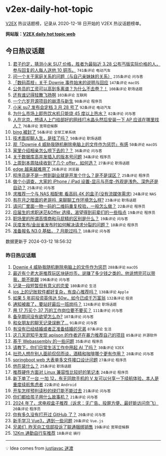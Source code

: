 # v2ex-daily-hot-topic

[V2EX](https://www.v2ex.com/) 热议话题榜，记录从 2020-12-18 日开始的 V2EX 热议话题榜单。

**网站版：[V2EX daily hot topic web](https://boojack.github.io/v2ex-daily-hot-topic-web/)**

## 今日热议话题

<!-- TODAY BEGIN -->

1. [君子约定，猜测小米 SU7 价格，胜者为最贴近 3.28 公布丐版实际价格的人，参与回复的人每人送他 10 铜币。](https://www.v2ex.com/t/1022863) `741条评论` `电动汽车`
1. [问一个关于家庭关系的问题（与自己亲妹妹的关系）](https://www.v2ex.com/t/1022861) `235条评论` `问与答`
1. [「数码荔枝」关于 Downie 事件始末的说明与回应](https://www.v2ex.com/t/1022882) `147条评论` `macOS`
1. [公务员的工资可以高到多离谱？为什么不去卷？！](https://www.v2ex.com/t/1022816) `108条评论` `职场话题`
1. [还有谁记得轻舞飞扬啊](https://www.v2ex.com/t/1022739) `103条评论` `互联网`
1. [一个六岁开源项目的崩溃与新生](https://www.v2ex.com/t/1022766) `98条评论` `程序员`
1. [小米 su7 发布会定档 3 月 28 号了](https://www.v2ex.com/t/1022756) `92条评论` `电动汽车`
1. [为什么市场上即热饮水机只能烧 45 度以上热水？](https://www.v2ex.com/t/1022731) `82条评论` `问与答`
1. [人在北京，想请人上门给部好的网线打水晶头然后安装一下 AP 应该在哪里找人？](https://www.v2ex.com/t/1022733) `76条评论` `宽带症候群`
1. [bing 被封了](https://www.v2ex.com/t/1022722) `56条评论` `全球工单系统`
1. [技术面却聊人生，是挂了吗？](https://www.v2ex.com/t/1022928) `50条评论` `职场话题`
1. [观「Downie 4 威胁我随机删除电脑上的文件作为惩罚」有感](https://www.v2ex.com/t/1022720) `50条评论` `macOS`
1. [家里介绍相亲怎么唠下去的？？](https://www.v2ex.com/t/1022911) `36条评论` `问与答`
1. [关于数据库高并发插入的版本号问题](https://www.v2ex.com/t/1022762) `34条评论` `程序员`
1. [上周到本周陆续收到了几个 offer，如何选？](https://www.v2ex.com/t/1022964) `27条评论` `职场话题`
1. [edge 越来越难用了](https://www.v2ex.com/t/1022771) `26条评论` `浏览器`
1. [程序员是不是一想到副业就是开发个什么？是不是误区？](https://www.v2ex.com/t/1022796) `25条评论` `程序员`
1. [做个小调查，大家的 iPhone / iPad 设置-显示与亮度-外观是浅色、深色还是自动？](https://www.v2ex.com/t/1022719) `25条评论` `问与答`
1. [求推荐一个与 NAS 相配套,看高码 4K 的盒子(没有流媒体需求)](https://www.v2ex.com/t/1022752) `24条评论` `NAS`
1. [有在月之暗面的老哥吗, 来聊聊工作环境怎么样?](https://www.v2ex.com/t/1022806) `23条评论` `职场话题`
1. [请问厂里面一物一码的二维码重复校验，一般怎么做？](https://www.v2ex.com/t/1022889) `22条评论` `程序员`
1. [应届生的求职迷茫&Offer 选择，渴望得到前辈们的一些指点](https://www.v2ex.com/t/1023056) `19条评论` `程序员`
1. [职场里的所谓高情商和马屁精的区别是什么？](https://www.v2ex.com/t/1022904) `19条评论` `问与答`
1. [灰度发布/金丝雀发布时如何解决请求分裂的问题？](https://www.v2ex.com/t/1022738) `18条评论` `程序员`
1. [准备报名 N3,0 基础， 7 月能过吗？](https://www.v2ex.com/t/1022732) `18条评论` `问与答`

数据更新于 2024-03-12 18:56:32

<!-- TODAY END -->

### 昨日热议话题

<!-- YESTERDAY BEGIN -->

1. [Downie 4 威胁我随机删除电脑上的文件作为惩罚](https://www.v2ex.com/t/1022505) `288条评论` `macOS`
1. [最近有个老大哥推荐玩区块链炒币，说赚了多少钱之类的，他说想完可以带我，能不能跟](https://www.v2ex.com/t/1022388) `196条评论` `问与答`
1. [记录一段短暂但有意义的恋爱](https://www.v2ex.com/t/1022447) `180条评论` `生活`
1. [ios 上的记账软件都好复杂，有良心推荐吗？](https://www.v2ex.com/t/1022462) `138条评论` `Apple`
1. [如果 5 年前投资英伟达 50w，如今已成千万富翁](https://www.v2ex.com/t/1022463) `132条评论` `投资`
1. [通知被裁了，要站好最后一班岗吗？](https://www.v2ex.com/t/1022407) `124条评论` `职场话题`
1. [用 17 万买个 37 万的工作岗位要不要买？](https://www.v2ex.com/t/1022556) `111条评论` `问与答`
1. [备孕期间没有欲望怎么办?](https://www.v2ex.com/t/1022522) `107条评论` `问与答`
1. [和女朋友的聊天记录误删了…](https://www.v2ex.com/t/1022446) `91条评论` `问与答`
1. [有没有已经结婚或者正准备结婚的兄弟](https://www.v2ex.com/t/1022455) `87条评论` `生活`
1. [这几天逛知乎发现 apijson 的作者还在暴力推荐自己的项目](https://www.v2ex.com/t/1022435) `85条评论` `开源软件`
1. [基于 Webassembly 的一些问题](https://www.v2ex.com/t/1022609) `35条评论` `程序员`
1. [请教下，你们日常生活工作中用起 AI 了吗？](https://www.v2ex.com/t/1022384) `30条评论` `V2EX`
1. [社恐人想在别人面前侃侃而谈，酒精和咖啡哪个更有作用？](https://www.v2ex.com/t/1022389) `28条评论` `问与答`
1. [springboot web 大表单多文件接口设计问题](https://www.v2ex.com/t/1022555) `27条评论` `程序员`
1. [他在装什么？](https://www.v2ex.com/t/1022660) `25条评论` `职场话题`
1. [推荐硬件方面对 Linux 兼容性比较好的笔记本](https://www.v2ex.com/t/1022488) `24条评论` `程序员`
1. [新下单了一台 一加 12，有无同款手机的 V 友可以分享一下续航体验，本人是重度续航焦虑者](https://www.v2ex.com/t/1022530) `22条评论` `Android`
1. [开车怎样预判读秒的绿灯能不能过去](https://www.v2ex.com/t/1022690) `21条评论` `问与答`
1. [你们都给孩子用什么故事机？](https://www.v2ex.com/t/1022394) `21条评论` `问与答`
1. [2024 年了，求电视盒子推荐（诉求：无广告、投屏方便、最好能访问奈飞）](https://www.v2ex.com/t/1022674) `20条评论` `程序员`
1. [你有多久没有打开过 GitHub 了？](https://www.v2ex.com/t/1022397) `20条评论` `问与答`
1. [新手学习 Vue3，遇到一些问题](https://www.v2ex.com/t/1022390) `20条评论` `Vue.js`
1. [兄弟们, 昨天向工信部投诉了联通捆绑销售](https://www.v2ex.com/t/1022473) `19条评论` `宽带症候群`
1. [12Km 通勤自行车推荐](https://www.v2ex.com/t/1022475) `18条评论` `骑行`

<!-- YESTERDAY END -->

---

💡 Idea comes from [justjavac 迷渡](https://github.com/justjavac/)
